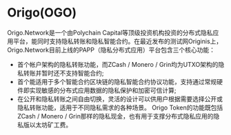 # Origo(OGO)

Origo.Network是一个由Polychain Capital等顶级投资机构投资的分布式隐私应用平台，能同时支持隐私转账和隐私智能合约。在最近发布的测试网Originis上，Origo.Network目前上线的PAPP（隐私分布式应用）平台包含三个核心功能：

- 首个帐户架构的隐私转账功能，而ZCash / Monero / Grin均为UTXO架构的隐私转账并暂时还不支持智能合约; 
- 首个能适用于多个智能合约区块链的隐私智能合约协议功能，支持通过常规硬件即实现敏感的分布式应用数据的隐私保护和加密可信计算; 
- 在公开和隐私转账之间自由切换，灵活的设计可以供用户根据需要选择公开或隐私转账功能，适用于不同隐私需求的各种场景。 Origo Token的功能既包括ZCash / Monero / Grin那样的隐私现金，也有用于支撑分布式隐私应用的隐私版以太坊矿工费。
